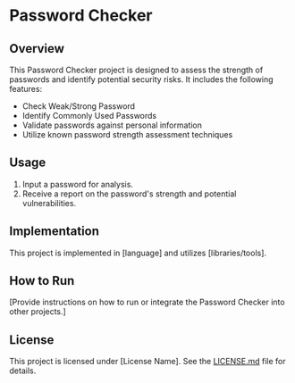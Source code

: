 # Password Checker

## Overview
This Password Checker project is designed to assess the strength of passwords and identify potential security risks. It includes the following features:

- Check Weak/Strong Password
- Identify Commonly Used Passwords
- Validate passwords against personal information
- Utilize known password strength assessment techniques

## Usage
1. Input a password for analysis.
2. Receive a report on the password's strength and potential vulnerabilities.

## Implementation
This project is implemented in [language] and utilizes [libraries/tools].

## How to Run
[Provide instructions on how to run or integrate the Password Checker into other projects.]

## License
This project is licensed under [License Name]. See the [LICENSE.md](LICENSE.md) file for details.
